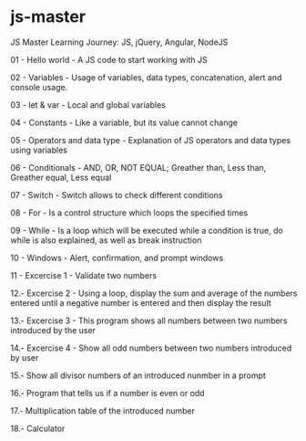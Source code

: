 # js-master
JS Master Learning Journey: JS, jQuery, Angular, NodeJS

01 - Hello world - A JS code to start working with JS

02 - Variables - Usage of variables, data types, concatenation, alert and console usage.

03 - let & var - Local and global variables

04 - Constants - Like a variable, but its value cannot change

05 - Operators and data type - Explanation of JS operators and data types using variables

06 - Conditionals - AND, OR, NOT EQUAL; Greather than, Less than, Greather equal, Less equal

07 - Switch - Switch allows to check different conditions

08 - For - Is a control structure which loops the specified times

09 - While - Is a loop which will be executed while a condition is true, do while is also explained, as well as break instruction

10 - Windows - Alert, confirmation, and prompt windows

11 - Excercise 1 - Validate two numbers

12.- Excercise 2 - Using a loop, display the sum and average of the numbers entered until a negative number is entered and then display the result

13.- Excercise 3 - This program shows all numbers between two numbers introduced by the user

14.- Excercise 4 - Show all odd numbers between two numbers introduced by user

15.- Show all divisor numbers of an introduced nunmber in a prompt

16.- Program that tells us if a number is even or odd

17.- Multiplication table of the introduced number

18.- Calculator